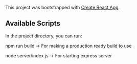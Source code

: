 This project was bootstrapped with [Create React App](https://github.com/facebook/create-react-app).

## Available Scripts

In the project directory, you can run:

 npm run build -> For making a production ready build to use


node server/index.js -> For starting express server




